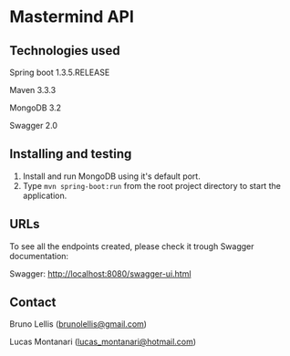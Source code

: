 
# Mastermind API

## Technologies used
  Spring boot 1.3.5.RELEASE
  
  Maven 3.3.3
  
  MongoDB 3.2
  
  Swagger 2.0
  
## Installing and testing
  1. Install and run MongoDB using it's default port.
  2. Type `mvn spring-boot:run` from the root project directory to start the application.
   
## URLs
  To see all the endpoints created, please check it trough Swagger documentation:

  Swagger: [http://localhost:8080/swagger-ui.html](http://localhost:8080/swagger-ui.html)
  
## Contact
  Bruno Lellis (brunolellis@gmail.com)
  
  Lucas Montanari (lucas_montanari@hotmail.com)
